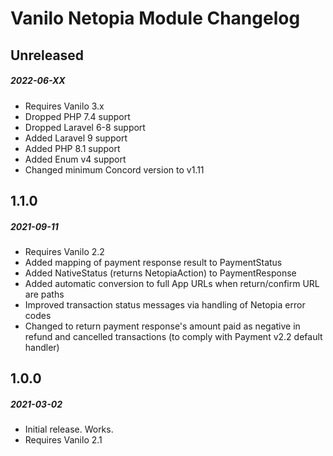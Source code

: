 # Vanilo Netopia Module Changelog

## Unreleased
##### 2022-06-XX

- Requires Vanilo 3.x
- Dropped PHP 7.4 support
- Dropped Laravel 6-8 support
- Added Laravel 9 support
- Added PHP 8.1 support
- Added Enum v4 support
- Changed minimum Concord version to v1.11

## 1.1.0
##### 2021-09-11

- Requires Vanilo 2.2
- Added mapping of payment response result to PaymentStatus
- Added NativeStatus (returns NetopiaAction) to PaymentResponse
- Added automatic conversion to full App URLs when return/confirm URL are paths
- Improved transaction status messages via handling of Netopia error codes
- Changed to return payment response's amount paid as negative in refund and cancelled transactions (to comply with Payment v2.2 default handler)

## 1.0.0
##### 2021-03-02

- Initial release. Works.
- Requires Vanilo 2.1
